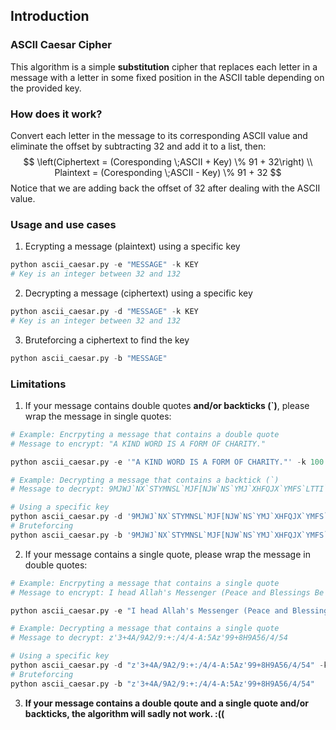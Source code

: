 ## Introduction
### ASCII Caesar Cipher
This algorithm is a simple **substitution** cipher that replaces each letter in a message with a letter in some fixed position in the ASCII table depending on the provided key.

### How does it work?
Convert each letter in the message to its corresponding ASCII value and eliminate the offset by subtracting $32$ and add it to a list, then:
$$
\left(Ciphertext = (Coresponding \;ASCII + Key) \% 91 + 32\right) \\
Plaintext = (Coresponding \;ASCII - Key) \% 91 + 32
$$
Notice that we are adding back the offset of $32$ after dealing with the ASCII value.

### Usage and use cases
1. Ecrypting a message (plaintext) using a specific key
```python
python ascii_caesar.py -e "MESSAGE" -k KEY
# Key is an integer between 32 and 132
```
2. Decrypting a message (ciphertext) using a specific key
```python
python ascii_caesar.py -d "MESSAGE" -k KEY
# Key is an integer between 32 and 132
```
3. Bruteforcing a ciphertext to find the key
```python
python ascii_caesar.py -b "MESSAGE"
```

### Limitations
1. If your message contains double quotes **and/or backticks (`)**, please wrap the message in single quotes:
```python
# Example: Encrpyting a message that contains a double quote
# Message to encrypt: "A KIND WORD IS A FORM OF CHARITY."

python ascii_caesar.py -e '"A KIND WORD IS A FORM OF CHARITY."' -k 100
```
```python
# Example: Decrypting a message that contains a backtick (`)
# Message to decrypt: 9MJWJ`NX`STYMNSL`MJF[NJW`NS`YMJ`XHFQJX`YMFS`LTTI`HMFWFHYJW

# Using a specific key
python ascii_caesar.py -d '9MJWJ`NX`STYMNSL`MJF[NJW`NS`YMJ`XHFQJX`YMFS`LTTI`HMFWFHYJW' -k 64
# Bruteforcing
python ascii_caesar.py -b '9MJWJ`NX`STYMNSL`MJF[NJW`NS`YMJ`XHFQJX`YMFS`LTTI`HMFWFHYJW'
```
2. If your message contains a single quote, please wrap the message in double quotes:
```python
# Example: Encrpyting a message that contains a single quote
# Message to encrypt: I head Allah's Messenger (Peace and Blessings Be Upon Him) saying regarding Ramadan: Whoever prayed at night in it (the month of Ramadan) out of sincere Faith and hoping for a reward from Allah, then all his previous sins will be forgiven.

python ascii_caesar.py -e "I head Allah's Messenger (Peace and Blessings Be Upon Him) saying regarding Ramadan: Whoever prayed at night in it (the month of Ramadan) out of sincere Faith and hoping for a reward from Allah, then all his previous sins will be forgiven." -k 32
```
```python
# Example: Decrypting a message that contains a single quote
# Message to decrypt: z'3+4A/9A2/9:+:/4/4-A:5Az'99+8H9A56/4/54

# Using a specific key
python ascii_caesar.py -d "z'3+4A/9A2/9:+:/4/4-A:5Az'99+8H9A56/4/54" -k 33
# Bruteforcing
python ascii_caesar.py -b "z'3+4A/9A2/9:+:/4/4-A:5Az'99+8H9A56/4/54"
```
3. **If your message contains a double qoute and a single quote and/or backticks, the algorithm will sadly not work. :((**
